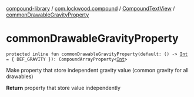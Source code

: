 [compound-library](../../index.md) / [com.lockwood.compound](../index.md) / [CompoundTextView](index.md) / [commonDrawableGravityProperty](./common-drawable-gravity-property.md)

# commonDrawableGravityProperty

`protected inline fun commonDrawableGravityProperty(default: () -> `[`Int`](https://kotlinlang.org/api/latest/jvm/stdlib/kotlin/-int/index.html)` = { DEF_GRAVITY }): CompoundArrayProperty<`[`Int`](https://kotlinlang.org/api/latest/jvm/stdlib/kotlin/-int/index.html)`>`

Make property that store independent gravity value (common gravity for all drawables)

**Return**
property that store value independently

